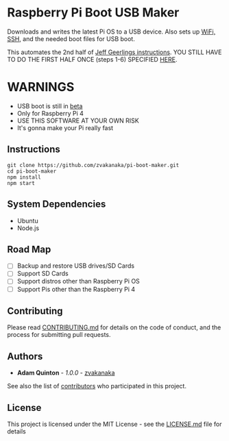 # Raspberry Pi Boot USB Maker
Downloads and writes the latest Pi OS to a USB device. Also sets up [WiFi, SSH](https://www.raspberrypi.org/documentation/configuration/boot_folder.md), and the needed boot files for USB boot. 

This automates the 2nd half of [Jeff Geerlings instructions](https://www.jeffgeerling.com/blog/2020/im-booting-my-raspberry-pi-4-usb-ssd). YOU STILL HAVE TO DO THE FIRST HALF ONCE (steps 1-6) SPECIFIED [HERE](https://www.jeffgeerling.com/blog/2020/im-booting-my-raspberry-pi-4-usb-ssd).

# WARNINGS
- USB boot is still in [beta](https://www.raspberrypi.org/forums/viewtopic.php?t=274595)
- Only for Raspberry Pi 4
- USE THIS SOFTWARE AT YOUR OWN RISK
- It's gonna make your Pi really fast

## Instructions
```
git clone https://github.com/zvakanaka/pi-boot-maker.git
cd pi-boot-maker
npm install
npm start
```

## System Dependencies
- Ubuntu
- Node.js

## Road Map
- [ ] Backup and restore USB drives/SD Cards
- [ ] Support SD Cards
- [ ] Support distros other than Raspberry Pi OS
- [ ] Support Pis other than the Raspberry Pi 4

## Contributing

Please read [CONTRIBUTING.md](CONTRIBUTING.md) for details on the code of conduct, and the process for submitting pull requests.

## Authors

* **Adam Quinton** - *1.0.0* - [zvakanaka](https://github.com/zvakanaka)

See also the list of [contributors](https://github.com/zvakanaka/pi-boot-maker/contributors) who participated in this project.

## License

This project is licensed under the MIT License - see the [LICENSE.md](LICENSE.md) file for details
